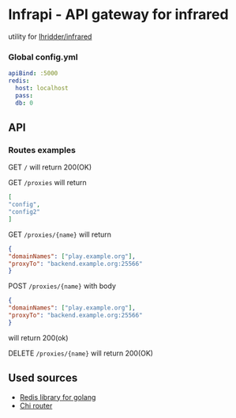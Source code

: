 # Infrapi - API gateway for infrared

utility for [lhridder/infrared](https://github.com/lhridder/infrared)

### Global config.yml
```yaml
apiBind: :5000
redis:
  host: localhost
  pass:
  db: 0
```

## API
### Routes examples
GET `/` will return 200(OK)

GET `/proxies` will return
```json
[
"config",
"config2"
]
```

GET `/proxies/{name}` will return
```json
{
"domainNames": ["play.example.org"],
"proxyTo": "backend.example.org:25566"
}
```

POST `/proxies/{name}` with body
```json
{
"domainNames": ["play.example.org"],
"proxyTo": "backend.example.org:25566"
}
```
will return 200(ok)

DELETE `/proxies/{name}` will return 200(OK)

## Used sources
- [Redis library for golang](https://github.com/go-redis/redis/v8)
- [Chi router](https://github.com/go-chi/chi)